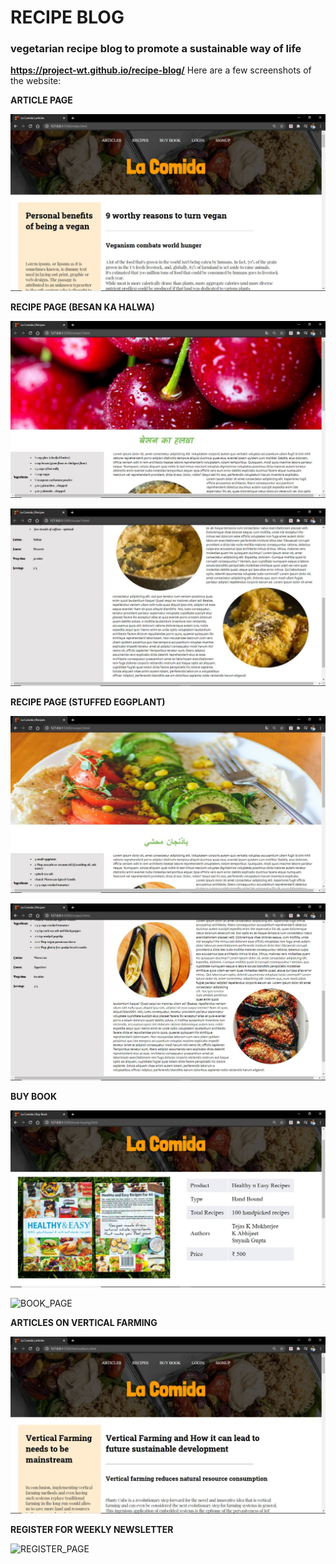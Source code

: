 # **RECIPE BLOG**
### vegetarian recipe blog to promote a sustainable way of life
**https://project-wt.github.io/recipe-blog/**
Here are a few screenshots of the website:

 **ARTICLE PAGE**
 
![ARTICLE_PAGE](Screenshots/article.JPG)


**RECIPE PAGE (BESAN KA HALWA)**

![RECIPE_PAGE](Screenshots/recipe1-1.JPG)



![RECIPE_PAGE](Screenshots/recipe1-2.JPG)


**RECIPE PAGE (STUFFED EGGPLANT)**

![RECIPE_PAGE](Screenshots/recipe2-1.JPG)



![RECIPE_PAGE](Screenshots/recipe2-2.JPG)


**BUY BOOK**

![BOOK_PAGE](Screenshots/buybook1.JPG)


![BOOK_PAGE](Screenshots/buybook2.png)


**ARTICLES ON VERTICAL FARMING**

![VERTICAL_PAGE](Screenshots/vertical.JPG)


**REGISTER FOR WEEKLY NEWSLETTER**

![REGISTER_PAGE](Screenshots/register.JPG)
